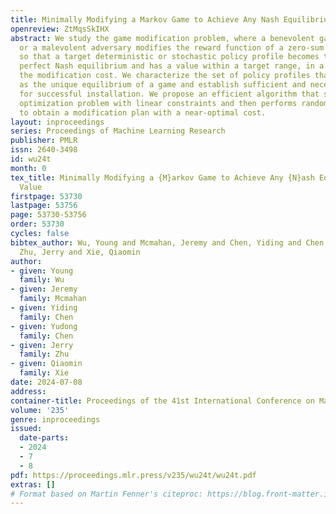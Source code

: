 ```yaml
---
title: Minimally Modifying a Markov Game to Achieve Any Nash Equilibrium and Value
openreview: ZtMqsSkIHX
abstract: We study the game modification problem, where a benevolent game designer
  or a malevolent adversary modifies the reward function of a zero-sum Markov game
  so that a target deterministic or stochastic policy profile becomes the unique Markov
  perfect Nash equilibrium and has a value within a target range, in a way that minimizes
  the modification cost. We characterize the set of policy profiles that can be installed
  as the unique equilibrium of a game and establish sufficient and necessary conditions
  for successful installation. We propose an efficient algorithm that solves a convex
  optimization problem with linear constraints and then performs random perturbation
  to obtain a modification plan with a near-optimal cost.
layout: inproceedings
series: Proceedings of Machine Learning Research
publisher: PMLR
issn: 2640-3498
id: wu24t
month: 0
tex_title: Minimally Modifying a {M}arkov Game to Achieve Any {N}ash Equilibrium and
  Value
firstpage: 53730
lastpage: 53756
page: 53730-53756
order: 53730
cycles: false
bibtex_author: Wu, Young and Mcmahan, Jeremy and Chen, Yiding and Chen, Yudong and
  Zhu, Jerry and Xie, Qiaomin
author:
- given: Young
  family: Wu
- given: Jeremy
  family: Mcmahan
- given: Yiding
  family: Chen
- given: Yudong
  family: Chen
- given: Jerry
  family: Zhu
- given: Qiaomin
  family: Xie
date: 2024-07-08
address:
container-title: Proceedings of the 41st International Conference on Machine Learning
volume: '235'
genre: inproceedings
issued:
  date-parts:
  - 2024
  - 7
  - 8
pdf: https://proceedings.mlr.press/v235/wu24t/wu24t.pdf
extras: []
# Format based on Martin Fenner's citeproc: https://blog.front-matter.io/posts/citeproc-yaml-for-bibliographies/
---
```

